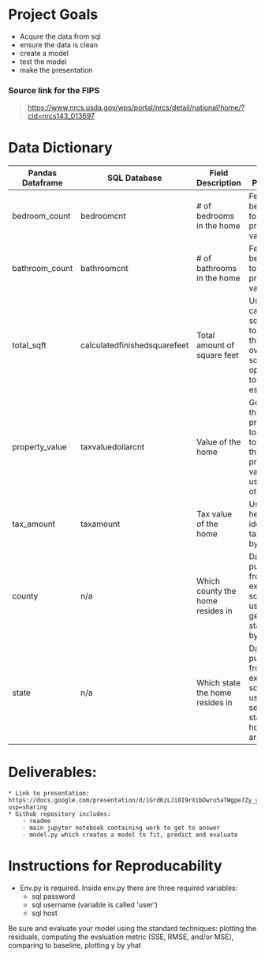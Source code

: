 # Project Goals
- Acqure the data from sql
- ensure the data is clean
- create a model
- test the model
- make the presentation

### Source link for the FIPS
> https://www.nrcs.usda.gov/wps/portal/nrcs/detail/national/home/?cid=nrcs143_013697

# Data Dictionary
| Pandas Dataframe | SQL Database                 | Field Description                | Field Purpose                                                                        |
|------------------|------------------------------|----------------------------------|--------------------------------------------------------------------------------------|
| bedroom_count    | bedroomcnt                   | # of bedrooms in the home        | Feature to be used to predict property value                                         |
| bathroom_count   | bathroomcnt                  | # of bathrooms in the home       | Feature to be used to predict property value                                         |
| total_sqft       | calculatedfinishedsquarefeet | Total amount of square feet      | Used calculated sqft due to it being the overall sqft as opposed to a rough estimate |
| property_value   | taxvaluedollarcnt            | Value of the home                | Goal of the project is to attempt to predict the property value using other fiels    |
| tax_amount       | taxamount                    | Tax value of the home            | Used to help identify tax trends by county                                           |
| county           | n/a                          | Which county the home resides in | Data pulled from external source; used to get statistics by county                   |
| state            | n/a                          | Which state the home resides in  | Data pulled from external source; useful to see which state the houses are in        |


# Deliverables:
    * Link to presentation: https://docs.google.com/presentation/d/1GrdKzLJi8I9rXibDwru5aTWgpe7Zy_yEOBjALV0eXJU/edit?usp=sharing
    * Github repository includes:
        - readme
        - main jupyter notebook containing work to get to answer
        - model.py which creates a model to fit, predict and evaluate

# Instructions for Reproducability
- Env.py is required. Inside env.py there are three required variables:
    * sql password
    * sql username (variable is called 'user')
    * sql host


Be sure and evaluate your model using the standard techniques: plotting the residuals, computing the evaluation metric (SSE, RMSE, and/or MSE), comparing to baseline, plotting y by yhat